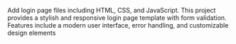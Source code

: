 Add login page files including HTML, CSS, and JavaScript. This project provides a stylish and responsive login page template with form validation. Features include a modern user interface, error handling, and customizable design elements
